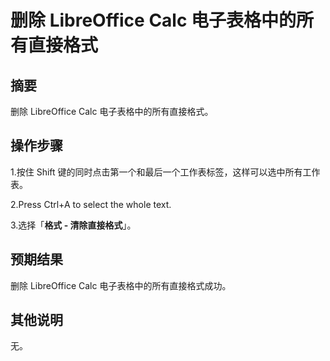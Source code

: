 # 删除 LibreOffice Calc 电子表格中的所有直接格式

## 摘要

删除 LibreOffice Calc 电子表格中的所有直接格式。

## 操作步骤

1.按住 Shift 键的同时点击第一个和最后一个工作表标签，这样可以选中所有工作表。

2.Press Ctrl+A to select the whole text.

3.选择「**格式 - 清除直接格式**」。

## 预期结果

删除 LibreOffice Calc 电子表格中的所有直接格式成功。

## 其他说明

无。
